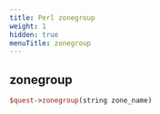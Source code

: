 ```yaml
---
title: Perl zonegroup
weight: 1
hidden: true
menuTitle: zonegroup
---
```

## zonegroup
```perl
$quest->zonegroup(string zone_name)
```